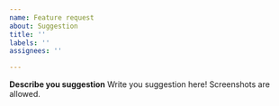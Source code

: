 ```yaml
---
name: Feature request
about: Suggestion
title: ''
labels: ''
assignees: ''

---
```


**Describe you suggestion**
Write you suggestion here! Screenshots are allowed.
